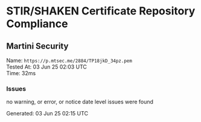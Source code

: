 # STIR/SHAKEN Certificate Repository Compliance

## Martini Security

Name: `https://p.mtsec.me/2884/TP18jkD_34pz.pem`\
Tested At: 03 Jun 25 02:03 UTC\
Time: 32ms

### Issues

no warning, or error, or notice date level issues were found

Generated: 03 Jun 25 02:15 UTC